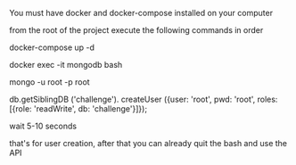 You must have docker and docker-compose installed on your computer

from the root of the project execute the following commands in order

docker-compose up -d

docker exec -it mongodb bash

mongo -u root -p root

db.getSiblingDB ('challenge'). createUser ({user: 'root', pwd: 'root', roles: [{role: 'readWrite', db: 'challenge'}]});

wait 5-10 seconds

that's for user creation, after that you can already quit the bash and use the API